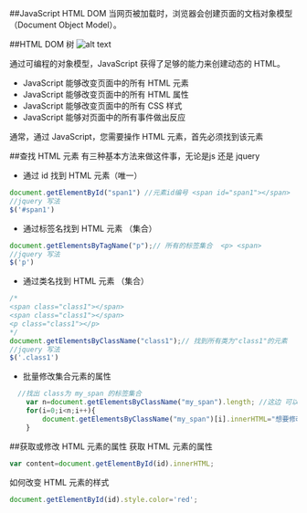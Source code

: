 ##JavaScript HTML DOM
当网页被加载时，浏览器会创建页面的文档对象模型（Document Object Model）。

##HTML DOM 树
![alt text](https://raw.githubusercontent.com/HangzhouPolytechnic/HappyJs/master/lesson4-DOM%E6%93%8D%E4%BD%9C%E5%92%8C%E8%A1%A8%E5%8D%95%E7%9A%84%E5%9F%BA%E6%9C%AC%E9%AA%8C%E8%AF%81/Domtree.gif "Title")

通过可编程的对象模型，JavaScript 获得了足够的能力来创建动态的 HTML。

* JavaScript 能够改变页面中的所有 HTML 元素
* JavaScript 能够改变页面中的所有 HTML 属性
* JavaScript 能够改变页面中的所有 CSS 样式
* JavaScript 能够对页面中的所有事件做出反应

通常，通过 JavaScript，您需要操作 HTML 元素，首先必须找到该元素

##查找 HTML 元素
有三种基本方法来做这件事，无论是js 还是 jquery

* 通过 id 找到 HTML 元素（唯一）
```javascript
document.getElementById("span1") //元素id编号 <span id="span1"></span>
//jquery 写法
$('#span1')
```
* 通过标签名找到 HTML 元素  （集合）
```javascript
document.getElementsByTagName("p");// 所有的标签集合  <p> <span>
//jquery 写法
$('p')
```
* 通过类名找到 HTML 元素 （集合）
```javascript
/*
<span class="class1"></span>
<span class="class1"></span>
<p class="class1"></p>
*/
document.getElementsByClassName("class1");// 找到所有类为"class1"的元素 
//jquery 写法
$('.class1')
```
* 批量修改集合元素的属性
```javascript
  //找出 class为 my_span 的标签集合 
	var n=document.getElementsByClassName("my_span").length; //这边 可以换成 getElementsByTagName 获取标签元素集合 
	for(i=0;i<n;i++){
		document.getElementsByClassName("my_span")[i].innerHTML="想要修改的值";
	}
```
##获取或修改 HTML 元素的属性
获取 HTML 元素的属性
```javascript
var content=document.getElementById(id).innerHTML;
```
如何改变 HTML 元素的样式
```javascript
document.getElementById(id).style.color='red';
```

